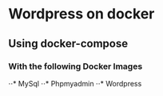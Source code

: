 # Wordpress on docker

## Using docker-compose

### With the following Docker Images

⋅⋅* MySql
⋅⋅* Phpmyadmin
⋅⋅* Wordpress


